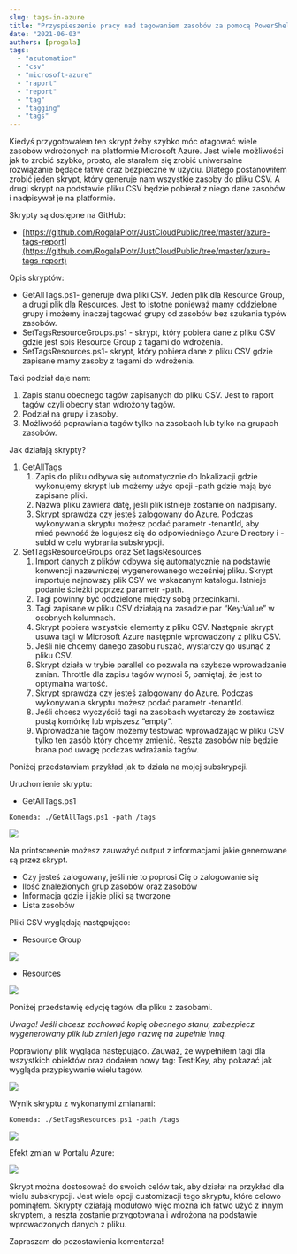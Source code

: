 ```yaml
---
slug: tags-in-azure
title: "Przyspieszenie pracy nad tagowaniem zasobów za pomocą PowerShell - Tag raport Microsoft Azure"
date: "2021-06-03"
authors: [progala]
tags: 
  - "azutomation"
  - "csv"
  - "microsoft-azure"
  - "raport"
  - "report"
  - "tag"
  - "tagging"
  - "tags"
---
```


Kiedyś przygotowałem ten skrypt żeby szybko móc otagować wiele zasobów wdrożonych na platformie Microsoft Azure. Jest wiele możliwości jak to zrobić szybko, prosto, ale starałem się zrobić uniwersalne rozwiązanie będące łatwe oraz bezpieczne w użyciu. Dlatego postanowiłem zrobić jeden skrypt, który generuje nam wszystkie zasoby do pliku CSV. A drugi skrypt na podstawie pliku CSV będzie pobierał z niego dane zasobów i nadpisywał je na platformie.

Skrypty są dostępne na GitHub:

- [https://github.com/RogalaPiotr/JustCloudPublic/tree/master/azure-tags-report](https://github.com/RogalaPiotr/JustCloudPublic/tree/master/azure-tags-report)

Opis skryptów:

- GetAllTags.ps1- generuje dwa pliki CSV. Jeden plik dla Resource Group, a drugi plik dla Resources. Jest to istotne ponieważ mamy oddzielone grupy i możemy inaczej tagować grupy od zasobów bez szukania typów zasobów.
- SetTagsResourceGroups.ps1 - skrypt, który pobiera dane z pliku CSV gdzie jest spis Resource Group z tagami do wdrożenia.
- SetTagsResources.ps1- skrypt, który pobiera dane z pliku CSV gdzie zapisane mamy zasoby z tagami do wdrożenia.

<!--truncate-->

Taki podział daje nam:

1. Zapis stanu obecnego tagów zapisanych do pliku CSV. Jest to raport tagów czyli obecny stan wdrożony tagów.
2. Podział na grupy i zasoby.
3. Możliwość poprawiania tagów tylko na zasobach lub tylko na grupach zasobów.

Jak działają skrypty?

1. GetAllTags
    1. Zapis do pliku odbywa się automatycznie do lokalizacji gdzie wykonujemy skrypt lub możemy użyć opcji -path gdzie mają być zapisane pliki.
    2. Nazwa pliku zawiera datę, jeśli plik istnieje zostanie on nadpisany.
    3. Skrypt sprawdza czy jesteś zalogowany do Azure. Podczas wykonywania skryptu możesz podać parametr -tenantId, aby mieć pewność że logujesz się do odpowiedniego Azure Directory i -subId w celu wybrania subskrypcji.
2. SetTagsResourceGroups oraz SetTagsResources
    1. Import danych z plików odbywa się automatycznie na podstawie konwencji nazewniczej wygenerowanego wcześniej pliku. Skrypt importuje najnowszy plik CSV we wskazanym katalogu. Istnieje podanie ścieżki poprzez parametr -path.
    2. Tagi powinny być oddzielone między sobą przecinkami.
    3. Tagi zapisane w pliku CSV działają na zasadzie par “Key:Value” w osobnych kolumnach.
    4. Skrypt pobiera wszystkie elementy z pliku CSV. Następnie skrypt usuwa tagi w Microsoft Azure następnie wprowadzony z pliku CSV.
    5. Jeśli nie chcemy danego zasobu ruszać, wystarczy go usunąć z pliku CSV.
    6. Skrypt działa w trybie parallel co pozwala na szybsze wprowadzanie zmian. Throttle dla zapisu tagów wynosi 5, pamiętaj, że jest to optymalna wartość.
    7. Skrypt sprawdza czy jesteś zalogowany do Azure. Podczas wykonywania skryptu możesz podać parametr -tenantId.
    8. Jeśli chcesz wyczyścić tagi na zasobach wystarczy że zostawisz pustą komórkę lub wpiszesz “empty”.
    9. Wprowadzanie tagów możemy testować wprowadzając w pliku CSV tylko ten zasób który chcemy zmienić. Reszta zasobów nie będzie brana pod uwagę podczas wdrażania tagów.

Poniżej przedstawiam przykład jak to działa na mojej subskrypcji.

Uruchomienie skryptu:

- GetAllTags.ps1

`Komenda: ./GetAllTags.ps1 -path /tags`

![](https://lh6.googleusercontent.com/g2uknxvVr-r8zuu_JNgHwzMEWXDS_lCkJkvP0w2nsaraF1iUI-PfsBGgFDAMnSqGiPEN-oG5sg0RR5aQWAqnixT1BRO0RBcsIWEpJ48Jfztk-ioLi0NlKg-fFfHPUxjXg60DReVG)

Na printscreenie możesz zauważyć output z informacjami jakie generowane są przez skrypt.

- Czy jesteś zalogowany, jeśli nie to poprosi Cię o zalogowanie się
- Ilość znalezionych grup zasobów oraz zasobów
- Informacja gdzie i jakie pliki są tworzone
- Lista zasobów

Pliki CSV wyglądają następująco:

- Resource Group

![](https://lh3.googleusercontent.com/XiatuhcE3vx4Lr6g5rkz-JP48TjhJ-ydCdwySuAGgBccaVpVZKD9CfPF5xVpIuzU6IFM7PNj939dMpEviYAR3287SCr6F5y2cM4pu1i8500uzKNdRNSh16t8dX9GSosf7J2oDJFa)

- Resources

![](https://lh4.googleusercontent.com/m5u5NLpGw8DNyroSByMny-rIZsH11sZMs4tgFMixm_Lepfn0rjNf4XqLET6MvsT3YnK48PesD9GJQUkDtWJIuDKsUh7IolWD7BCDfHSQN4Ug_f6qdWpuPF2ns-8vRmnlRNtWptbp)

Poniżej przedstawię edycję tagów dla pliku z zasobami.

_Uwaga! Jeśli chcesz zachować kopię obecnego stanu, zabezpiecz wygenerowany plik lub zmień jego nazwę na zupełnie inną._ 

Poprawiony plik wygląda następująco. Zauważ, że wypełniłem tagi dla wszystkich obiektów oraz dodałem nowy tag: Test:Key, aby pokazać jak wygląda przypisywanie wielu tagów.

![](https://lh6.googleusercontent.com/q4_FhHhAden4hD-gq6IJjhVRras8g-lAgwqCo4evhui6_dSF1wjIt6rZwHV23YbOWIuvlJihRbleddX46VkkUudBByLuX_lfGlrab1_U8Ya14-pdg9Xhrqd7hdzoQqpsxwaseZle)

Wynik skryptu z wykonanymi zmianami:

`Komenda: ./SetTagsResources.ps1 -path /tags`

![](https://lh4.googleusercontent.com/49zIzivJeCzwtGRSBFcnzG4X0nr3nbtc1dxgJag7q3_tocRbvBcgu0m_DUf11179BBt1GWpHQalOmsyis3CDnEX3xCpgt-1w1Ic_-bR8KFREpnCOP-aXCxmAjefbS7mU7qJbRvkL)

Efekt zmian w Portalu Azure:

![](https://lh4.googleusercontent.com/O0XGlppGQzJYWYNOJcfKkxTo0ZcT4Hstc46TWolZUIr4Bi80Tq8P60Z1IwlMDgU-vwQ4yLvuj1cYWb9RYy67Z4BDPvFGjx704b9ZYUVbGNb9EFUatChC8Vv3YnHQi4g_1Lr1ciL2)

Skrypt można dostosować do swoich celów tak, aby działał na przykład dla wielu subskrypcji. Jest wiele opcji customizacji tego skryptu, które celowo pominąłem. Skrypty działają modułowo więc można ich łatwo użyć z innym skryptem, a reszta zostanie przygotowana i wdrożona na podstawie wprowadzonych danych z pliku.

Zapraszam do pozostawienia komentarza!
